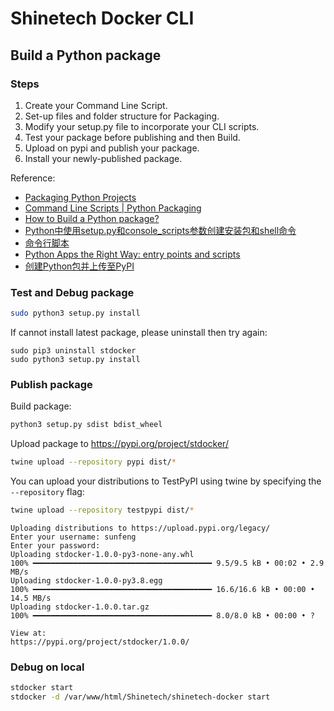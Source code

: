 # Shinetech Docker CLI

## Build a Python package


### Steps

1. Create your Command Line Script.
2. Set-up files and folder structure for Packaging.
3. Modify your setup.py file to incorporate your CLI scripts.
4. Test your package before publishing and then Build.
5. Upload on pypi and publish your package.
6. Install your newly-published package.

Reference:

* [Packaging Python Projects](https://packaging.python.org/en/latest/tutorials/packaging-projects/)
* [Command Line Scripts | Python Packaging](https://www.geeksforgeeks.org/command-line-scripts-python-packaging/)
* [How to Build a Python package?](https://www.geeksforgeeks.org/how-to-build-a-python-package/)
* [Python中使用setup.py和console_scripts参数创建安装包和shell命令](https://blog.csdn.net/lslxdx/article/details/73131664)
* [命令行脚本](https://python-packaging-zh.readthedocs.io/zh_CN/latest/command-line-scripts.html#scripts)
* [Python Apps the Right Way: entry points and scripts](https://chriswarrick.com/blog/2014/09/15/python-apps-the-right-way-entry_points-and-scripts/)
* [创建Python包并上传至PyPI](https://zhuanlan.zhihu.com/p/106166278)

### Test and Debug package

```bash
sudo python3 setup.py install
```

If cannot install latest package, please uninstall then try again:
```shell
sudo pip3 uninstall stdocker
sudo python3 setup.py install
```

### Publish package

Build package:

```bash
python3 setup.py sdist bdist_wheel
```

Upload package to https://pypi.org/project/stdocker/

```bash
twine upload --repository pypi dist/*
```

You can upload your distributions to TestPyPI using twine by specifying the `--repository` flag:

```bash
twine upload --repository testpypi dist/*
```

```
Uploading distributions to https://upload.pypi.org/legacy/
Enter your username: sunfeng
Enter your password: 
Uploading stdocker-1.0.0-py3-none-any.whl
100% ━━━━━━━━━━━━━━━━━━━━━━━━━━━━━━━━━━━━━━━━ 9.5/9.5 kB • 00:02 • 2.9 MB/s
Uploading stdocker-1.0.0-py3.8.egg
100% ━━━━━━━━━━━━━━━━━━━━━━━━━━━━━━━━━━━━━━━━ 16.6/16.6 kB • 00:00 • 14.5 MB/s
Uploading stdocker-1.0.0.tar.gz
100% ━━━━━━━━━━━━━━━━━━━━━━━━━━━━━━━━━━━━━━━━ 8.0/8.0 kB • 00:00 • ?

View at:
https://pypi.org/project/stdocker/1.0.0/
```

### Debug on local 

```bash
stdocker start
stdocker -d /var/www/html/Shinetech/shinetech-docker start
```

